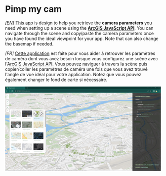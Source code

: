 # Pimp my cam

*[EN]*
[This app](https://japalenos.github.io/JS-API/Scene-Camera-Parameters) is design to help you retrieve the **camera parameters** you need when setting up a scene using the [**ArcGIS JavaScript API**](https://developers.arcgis.com/javascript/latest/). You can navigate through the scene and copy/paste the camera parameters once you have found the ideal viewpoint for your app. Note that can also change the basemap if needed.

*[FR]*
[Cette application](https://japalenos.github.io/JS-API/Scene-Camera-Parameters) est faite pour vous aider à retrouver les paramètres de caméra dont vous avez besoin lorsque vous configurez une scène avec l'[ArcGIS JavaScript API](https://developers.arcgis.com/javascript/latest/). Vous pouvez naviguer à travers la scène puis copier/coller les paramètres de caméra une fois que vous avez trouvé l'angle de vue idéal pour votre application. Notez que vous pouvez également changer le fond de carte si nécessaire.

![screenshot](./style/Screenshot.PNG)
